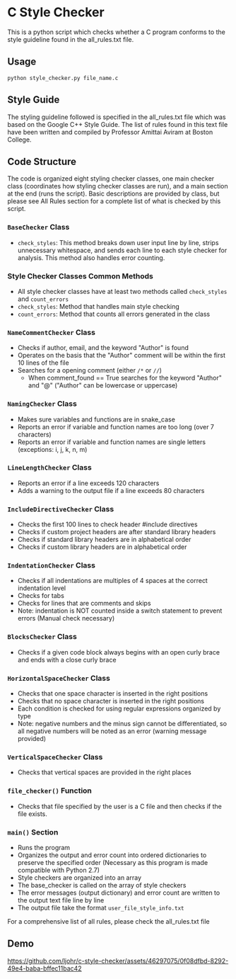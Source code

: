# C Style Checker
This is a python script which checks whether a C program conforms to the style guideline found in the all_rules.txt file.

## Usage
`python style_checker.py file_name.c`

## Style Guide
The styling guideline followed is specified in the all_rules.txt file which was based on the Google C++ Style Guide. The list of rules found in this text file have been written and compiled by Professor Amittai Aviram at Boston College. 

## Code Structure
The code is organized eight styling checker classes, one main checker class (coordinates how styling checker classes are run), and a main section at the end (runs the script). 
Basic descriptions are provided by class, but please see All Rules section for a complete list of what is checked by this script.

### `BaseChecker` Class
- `check_styles`: This method breaks down user input line by line, strips unnecessary whitespace, and sends each line to each style checker for analysis. This method also handles error counting.

### Style Checker Classes Common Methods
- All style checker classes have at least two methods called `check_styles` and `count_errors`
- `check_styles`: Method that handles main style checking
- `count_errors`: Method that counts all errors generated in the class

### `NameCommentChecker` Class
- Checks if author, email, and the keyword "Author" is found
- Operates on the basis that the "Author" comment will be within the first 10 lines of the file
- Searches for a opening comment (either `/*` or `//`)
  - When comment_found == True searches for the keyword "Author" and "@" ("Author" can be lowercase or uppercase)

### `NamingChecker` Class
- Makes sure variables and functions are in snake_case
- Reports an error if variable and function names are too long (over 7 characters)
- Reports an error if variable and function names are single letters (exceptions: i, j, k, n, m)
  
### `LineLengthChecker` Class
- Reports an error if a line exceeds 120 characters
- Adds a warning to the output file if a line exceeds 80 characters

### `IncludeDirectiveChecker` Class
- Checks the first 100 lines to check header #include directives
- Checks if custom project headers are after standard library headers
- Checks if standard library headers are in alphabetical order
- Checks if custom library headers are in alphabetical order

### `IndentationChecker` Class
- Checks if all indentations are multiples of 4 spaces at the correct indentation level
- Checks for tabs
- Checks for lines that are comments and skips
- Note: indentation is NOT counted inside a switch statement to prevent errors (Manual check necessary)

### `BlocksChecker` Class
- Checks if a given code block always begins with an open curly brace and ends with a close curly brace

### `HorizontalSpaceChecker` Class
- Checks that one space character is inserted in the right positions
- Checks that no space character is inserted in the right positions
- Each condition is checked for using regular expressions organized by type
- Note: negative numbers and the minus sign cannot be differentiated, so all negative numbers will be noted as an error (warning message provided)

### `VerticalSpaceChecker` Class
- Checks that vertical spaces are provided in the right places

### `file_checker()` Function
- Checks that file specified by the user is a C file and then checks if the file exists.

### `main()` Section
- Runs the program
- Organizes the output and error count into ordered dictionaries to preserve the specified order (Necessary as this program is made compatible with Python 2.7)
- Style checkers are organized into an array
- The base_checker is called on the array of style checkers
- The error messages (output dictionary) and error count are written to the output text file line by line
- The output file take the format `user_file_style_info.txt`

For a comprehensive list of all rules, please check the all_rules.txt file

## Demo
https://github.com/ljohr/c-style-checker/assets/46297075/0f08dfbd-8292-49e4-baba-bffec11bac42
